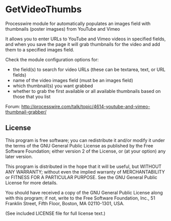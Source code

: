 GetVideoThumbs
==============

Processwire module for automatically populates an images field with thumbnails (poster imagses) from YouTube and Vimeo

It allows you to enter URLs to YouTube and Vimeo videos in specified fields, and when you save the page it will grab thumbnails for the video and add them to a specified images field.

Check the module configuration options for:
* the field(s) to search for video URLs (these can be textarea, text, or URL fields)
* name of the video images field (must be an images field)
* which thumbnail(s) you want grabbed
* whether to grab the first available or all available thumbnails based on those that you list


Forum: http://processwire.com/talk/topic/4614-youtube-and-vimeo-thumbnail-grabber/

## License

This program is free software; you can redistribute it and/or
modify it under the terms of the GNU General Public License
as published by the Free Software Foundation; either version 2
of the License, or (at your option) any later version.

This program is distributed in the hope that it will be useful,
but WITHOUT ANY WARRANTY; without even the implied warranty of
MERCHANTABILITY or FITNESS FOR A PARTICULAR PURPOSE.  See the
GNU General Public License for more details.

You should have received a copy of the GNU General Public License
along with this program; if not, write to the Free Software
Foundation, Inc., 51 Franklin Street, Fifth Floor, Boston, MA  02110-1301, USA.

(See included LICENSE file for full license text.)